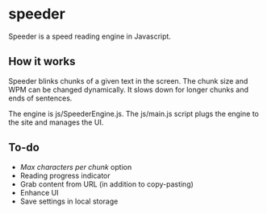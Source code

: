# speeder

Speeder is a speed reading engine in Javascript. 

## How it works

Speeder blinks chunks of a given text in the screen. The chunk size and WPM can be changed dynamically. It slows down for longer chunks and ends of sentences.

The engine is js/SpeederEngine.js. The js/main.js script plugs the engine to the site and manages the UI.

## To-do

 * *Max characters per chunk* option
 * Reading progress indicator
 * Grab content from URL (in addition to copy-pasting)
 * Enhance UI
 * Save settings in local storage

